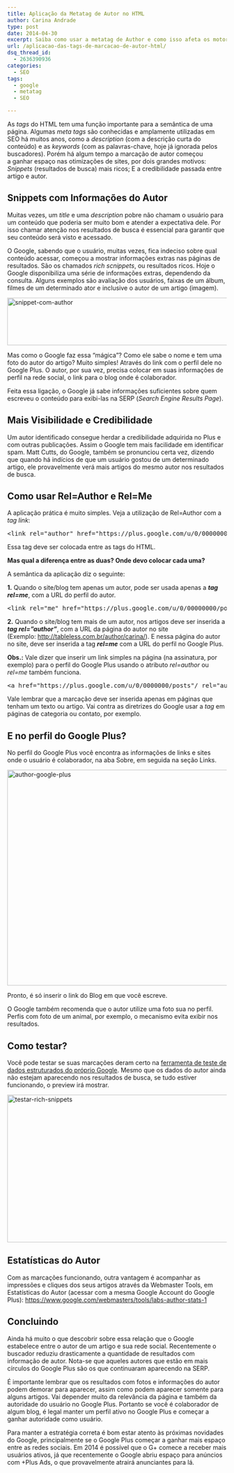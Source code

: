 ```yaml
---
title: Aplicação da Metatag de Autor no HTML
author: Carina Andrade
type: post
date: 2014-04-30
excerpt: Saiba como usar a metatag de Author e como isso afeta os motores de busca. Principalmente o Google.
url: /aplicacao-das-tags-de-marcacao-de-autor-html/
dsq_thread_id:
  - 2636390936
categories:
  - SEO
tags:
  - google
  - metatag
  - SEO

---
```

As _tags_ do HTML tem uma função importante para a semântica de uma página. Algumas _meta tags_ são conhecidas e amplamente utilizadas em SEO há muitos anos, como a _description_ (com a descrição curta do conteúdo) e as _keywords_ (com as palavras-chave, hoje já ignorada pelos buscadores). Porém há algum tempo a marcação de autor começou a ganhar espaço nas otimizações de sites, por dois grandes motivos: _Snippets_ (resultados de busca) mais ricos; E a credibilidade passada entre artigo e autor.

## Snippets com Informações do Autor

Muitas vezes, um _title_ e uma _description_ pobre não chamam o usuário para um conteúdo que poderia ser muito bom e atender a expectativa dele. Por isso chamar atenção nos resultados de busca é essencial para garantir que seu conteúdo será visto e acessado.

O Google, sabendo que o usuário, muitas vezes, fica indeciso sobre qual conteúdo acessar, começou a mostrar informações extras nas páginas de resultados. São os chamados _rich scnippets_, ou resultados ricos. Hoje o Google disponibiliza uma série de informações extras, dependendo da consulta. Alguns exemplos são avaliação dos usuários, faixas de um álbum, filmes de um determinado ator e inclusive o autor de um artigo (imagem).

[<img class="alignnone size-full wp-image-42275" src="http://tableless.com.br/uploads/2014/04/snippet-com-author.png" alt="snippet-com-author" width="547" height="109" srcset="uploads/2014/04/snippet-com-author.png 547w, uploads/2014/04/snippet-com-author-400x79.png 400w" sizes="(max-width: 547px) 100vw, 547px" />][1]

Mas como o Google faz essa &#8220;mágica&#8221;? Como ele sabe o nome e tem uma foto do autor do artigo? Muito simples! Através do link com o perfil dele no Google Plus. O autor, por sua vez, precisa colocar em suas informações de perfil na rede social, o link para o blog onde é colaborador.

Feita essa ligação, o Google já sabe informações suficientes sobre quem escreveu o conteúdo para exibi-las na SERP (_Search Engine Results Page_).

## Mais Visibilidade e Credibilidade

Um autor identificado consegue herdar a credibilidade adquirida no Plus e com outras publicações. Assim o Google tem mais facilidade em identificar spam. Matt Cutts, do Google, também se pronunciou certa vez, dizendo que quando há indícios de que um usuário gostou de um determinado artigo, ele provavelmente verá mais artigos do mesmo autor nos resultados de busca.

## Como usar Rel=Author e Rel=Me

A aplicação prática é muito simples. Veja a utilização de Rel=Author com a _tag link_:

<pre class="lang-html">&lt;link rel="author" href="https://plus.google.com/u/0/0000000/posts"/&gt;</pre>

Essa tag deve ser colocada entre as tags <head> do HTML.

**Mas qual a diferença entre as duas? Onde devo colocar cada uma?**

A semântica da aplicação diz o seguinte:

**1.** Quando o site/blog tem apenas um autor, pode ser usada apenas a **_tag rel=me_**, com a URL do perfil do autor.

<pre class="lang-html">&lt;link rel="me" href="https://plus.google.com/u/0/00000000/posts"/&gt;</pre>

**2.** Quando o site/blog tem mais de um autor, nos artigos deve ser inserida a **_tag rel=&#8221;author&#8221;_**, com a URL da página do autor no site (Exemplo: <http://tableless.com.br/author/carina/>). E nessa página do autor no site, deve ser inserida a tag **_rel=me_** com a URL do perfil no Google Plus.

**Obs.:** Vale dizer que inserir um link simples na página (na assinatura, por exemplo) para o perfil do Google Plus usando o atributo _rel=author_ ou _rel=me_ também funciona.

<pre class="lang-html">&lt;a href="https://plus.google.com/u/0/0000000/posts"/ rel="author"&gt;Autor&lt;/a&gt;</pre>

Vale lembrar que a marcação deve ser inserida apenas em páginas que tenham um texto ou artigo. Vai contra as diretrizes do Google usar a _tag_ em páginas de categoria ou contato, por exemplo.

## E no perfil do Google Plus?

No perfil do Google Plus você encontra as informações de links e sites onde o usuário é colaborador, na aba Sobre, em seguida na seção Links.

[<img class="alignnone size-full wp-image-42287" src="http://tableless.com.br/uploads/2014/04/author-google-plus.png" alt="author-google-plus" width="759" height="494" srcset="uploads/2014/04/author-google-plus.png 759w, uploads/2014/04/author-google-plus-400x260.png 400w" sizes="(max-width: 759px) 100vw, 759px" />][2]

Pronto, é só inserir o link do Blog em que você escreve.

O Google também recomenda que o autor utilize uma foto sua no perfil. Perfis com foto de um animal, por exemplo, o mecanismo evita exibir nos resultados.

## Como testar?

Você pode testar se suas marcações deram certo na [ferramenta de teste de dados estruturados do próprio Google][3]. Mesmo que os dados do autor ainda não estejam aparecendo nos resultados de busca, se tudo estiver funcionando, o preview irá mostrar.

[<img class="wp-image-42288 aligncenter" src="http://tableless.com.br/uploads/2014/04/testar-rich-snippets.png" alt="testar-rich-snippets" width="696" height="338" srcset="uploads/2014/04/testar-rich-snippets.png 836w, uploads/2014/04/testar-rich-snippets-400x194.png 400w" sizes="(max-width: 696px) 100vw, 696px" />][4]

## Estatísticas do Autor

Com as marcações funcionando, outra vantagem é acompanhar as impressões e cliques dos seus artigos através da Webmaster Tools, em Estatísticas do Autor (acessar com a mesma Google Account do Google Plus): <https://www.google.com/webmasters/tools/labs-author-stats-1>

## Concluindo

Ainda há muito o que descobrir sobre essa relação que o Google estabelece entre o autor de um artigo e sua rede social. Recentemente o buscador reduziu drasticamente a quantidade de resultados com informação de autor. Nota-se que aqueles autores que estão em mais círculos do Google Plus são os que continuaram aparecendo na SERP.

É importante lembrar que os resultados com fotos e informações do autor podem demorar para aparecer, assim como podem aparecer somente para alguns artigos. Vai depender muito da relevância da página e também da autoridade do usuário no Google Plus. Portanto se você é colaborador de algum blog, é legal manter um perfil ativo no Google Plus e começar a ganhar autoridade como usuário.

Para manter a estratégia correta é bom estar atento às próximas novidades do Google, principalmente se o Google Plus começar a ganhar mais espaço entre as redes sociais. Em 2014 é possível que o G+ comece a receber mais usuários ativos, já que recentemente o Google abriu espaço para anúncios com +Plus Ads, o que provavelmente atrairá anunciantes para lá.

 [1]: http://tableless.com.br/uploads/2014/04/snippet-com-author.png
 [2]: http://tableless.com.br/uploads/2014/04/author-google-plus.png
 [3]: http://www.google.com.br/webmasters/tools/richsnippets
 [4]: http://tableless.com.br/uploads/2014/04/testar-rich-snippets.png